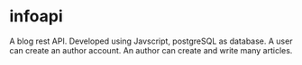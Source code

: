 # infoapi
A blog rest API.
Developed using Javscript, postgreSQL as database.
A user can create an author account.
An author can create and write many articles.
